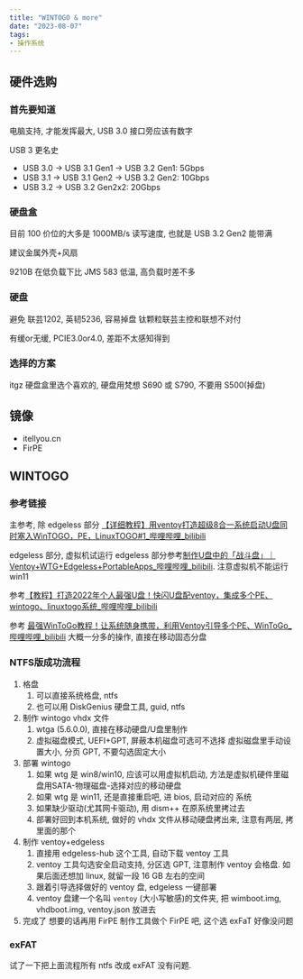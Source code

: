 ```yaml
---
title: "WINTOGO & more"
date: "2023-08-07"
tags:
- 操作系统
---
```

## 硬件选购
### 首先要知道
电脑支持, 才能发挥最大, USB 3.0 接口旁应该有数字

USB 3 更名史
- USB 3.0 -> USB 3.1 Gen1 -> USB 3.2 Gen1: 5Gbps
- USB 3.1 -> USB 3.1 Gen2 -> USB 3.2 Gen2: 10Gbps
- USB 3.2 -> USB 3.2 Gen2x2: 20Gbps

### 硬盘盒
目前 100 价位的大多是 1000MB/s 读写速度, 也就是 USB 3.2 Gen2 能带满

建议金属外壳+风扇

9210B 在低负载下比 JMS 583 低温, 高负载时差不多
### 硬盘
避免 联芸1202, 英韧5236, 容易掉盘
钛颗粒联芸主控和联想不对付

有缓or无缓, PCIE3.0or4.0, 差距不太感知得到

### 选择的方案
itgz 硬盘盒里选个喜欢的, 硬盘用梵想 S690 或 S790, 不要用 S500(掉盘)

## 镜像

- itellyou.cn
- FirPE
## WINTOGO


### 参考链接
主参考, 除 edgeless 部分 [【详细教程】用ventoy打造超级8合一系统启动U盘同时塞入WinTOGO，PE，LinuxTOGO#1_哔哩哔哩_bilibili](https://www.bilibili.com/video/BV1gP41167qr/?spm_id_from=333.788.recommend_more_video.4&vd_source=92451653bea4ed324c9bfc0287256aa5) 

edgeless 部分, 虚拟机试运行 edgeless 部分参考[制作U盘中的「战斗盘」｜ Ventoy+WTG+Edgeless+PortableApps_哔哩哔哩_bilibili](https://www.bilibili.com/video/BV1KN411F7ct/?vd_source=92451653bea4ed324c9bfc0287256aa5). 注意虚拟机不能运行 win11

参考[【教程】打造2022年个人最强U盘！快闪U盘配ventoy，集成多个PE、wintogo、linuxtogo系统_哔哩哔哩_bilibili](https://www.bilibili.com/video/BV1pe4y127uX/?spm_id_from=333.788.recommend_more_video.0)

参考 [最强WinToGo教程！让系统随身携带，利用Ventoy引导多个PE、WinToGo_哔哩哔哩_bilibili](https://www.bilibili.com/video/BV1pe4y127uX/?spm_id_from=333.788.recommend_more_video.0&vd_source=92451653bea4ed324c9bfc0287256aa5) 大概一分多的操作, 直接在移动固态分盘

### NTFS版成功流程
1. 格盘
    1. 可以直接系统格盘, ntfs
    2. 也可以用 DiskGenius 硬盘工具, guid, ntfs
2. 制作 wintogo vhdx 文件
    1. wtga (5.6.0.0), 直接在移动硬盘/U盘里制作
    2. 虚拟磁盘模式, UEFI+GPT, 屏蔽本机磁盘可选可不选择 虚拟磁盘里手动设置大小, 分页 GPT, 不要勾选固定大小
3. 部署 wintogo
    1. 如果 wtg 是 win8/win10, 应该可以用虚拟机启动, 方法是虚拟机硬件里磁盘用SATA-物理磁盘-选择对应的移动硬盘
    2. 如果 wtg 是 win11, 还是直接重启吧, 进 bios, 启动对应的 系统
    3. 如果缺少驱动(尤其网卡驱动), 用 dism++ 在原系统里拷过去
    4. 部署好回到本机系统, 做好的 vhdx 文件从移动硬盘拷出来, 注意有两层, 拷里面的那个
4. 制作 ventoy+edgeless
    1. 直接用 edgeless-hub 这个工具, 自动下载 ventoy 工具
    2. ventoy 工具勾选安全启动支持, 分区选 GPT, 注意制作 ventoy 会格盘. 如果后面还想加 linux, 就留一段 16 GB 左右的空间
    3. 跟着引导选择做好的 ventoy 盘, edgeless 一键部署
    4. ventoy 盘建一个名叫 `ventoy` (大小写敏感)的文件夹, 把 wimboot.img, vhdboot.img, ventoy.json 放进去
5. 完成了 想要的话再用 FirPE 制作工具做个 FirPE 吧, 这个选 exFaT 好像没问题

### exFAT
试了一下把上面流程所有 ntfs 改成 exFAT 没有问题.
